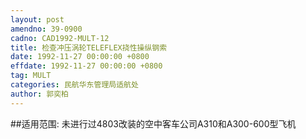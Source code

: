 ```yaml
---
layout: post
amendno: 39-0900
cadno: CAD1992-MULT-12
title: 检查冲压涡轮TELEFLEX挠性操纵钢索
date: 1992-11-27 00:00:00 +0800
effdate: 1992-11-27 00:00:00 +0800
tag: MULT
categories: 民航华东管理局适航处
author: 郭奕柏
---
```


##适用范围:
未进行过4803改装的空中客车公司A310和A300-600型飞机

